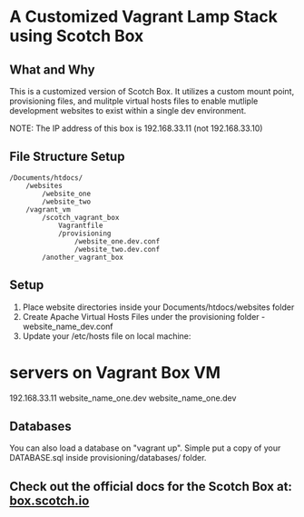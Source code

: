 A Customized Vagrant Lamp Stack using Scotch Box
==========
## What and Why
This is a customized version of Scotch Box. It utilizes a custom mount point, provisioning files, and mulitple virtual hosts files to enable mutliple development websites to exist within a single dev environment. 

NOTE: The IP address of this box is 192.168.33.11 (not 192.168.33.10)

## File Structure Setup
```
/Documents/htdocs/
	/websites
		/website_one
		/website_two
	/vagrant_vm
		/scotch_vagrant_box
			Vagrantfile
			/provisioning
				/website_one.dev.conf
				/website_two.dev.conf
		/another_vagrant_box
```
## Setup
1. Place website directories inside your Documents/htdocs/websites folder
2. Create Apache Virtual Hosts Files under the provisioning folder - website_name_dev.conf
3. Update your /etc/hosts file on local machine:
# servers on Vagrant Box VM
192.168.33.11	website_name_one.dev website_name_one.dev 

## Databases
You can also load a database on "vagrant up". Simple put a copy of your DATABASE.sql inside provisioning/databases/ folder. 

## Check out the official docs for the Scotch Box at: [box.scotch.io](https://box.scotch.io/)
